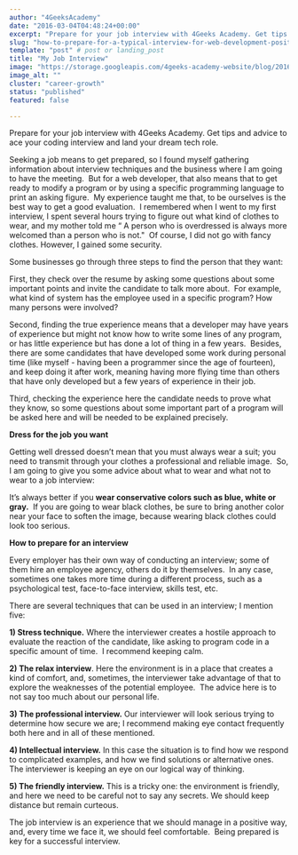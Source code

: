 ```yaml
---
author: "4GeeksAcademy"
date: "2016-03-04T04:48:24+00:00"
excerpt: "Prepare for your job interview with 4Geeks Academy. Get tips and advice to ace your coding interview and land your dream tech role."
slug: "how-to-prepare-for-a-typical-interview-for-web-development-position"
template: "post" # post or landing_post
title: "My Job Interview"
image: "https://storage.googleapis.com/4geeks-academy-website/blog/2016/03/jobinterview.jpeg"
image_alt: ""
cluster: "career-growth"
status: "published"
featured: false

---
```


Prepare for your job interview with 4Geeks Academy. Get tips and advice to ace your coding interview and land your dream tech role.




Seeking a job means to get prepared, so I found myself gathering information about interview techniques and the business where I am going to have the meeting.  But for a web developer, that also means that to get ready to modify a program or by using a specific programming language to print an asking figure.  My experience taught me that, to be ourselves is the best way to get a good evaluation.  I remembered when I went to my first interview, I spent several hours trying to figure out what kind of clothes to wear, and my mother told me “ A person who is overdressed is always more welcomed than a person who is not."  Of course, I did not go with fancy clothes. However, I gained some security.




Some businesses go through three steps to find the person that they want:




First, they check over the resume by asking some questions about some important points and invite the candidate to talk more about.  For example, what kind of system has the employee used in a specific program? How many persons were involved?




Second, finding the true experience means that a developer may have years of experience but might not know how to write some lines of any program, or has little experience but has done a lot of thing in a few years.  Besides, there are some candidates that have developed some work during personal time (like myself - having been a programmer since the age of fourteen), and keep doing it after work, meaning having more flying time than others that have only developed but a few years of experience in their job.




Third, checking the experience here the candidate needs to prove what they know, so some questions about some important part of a program will be asked here and will be needed to be explained precisely.




**Dress for the job you want**




Getting well dressed doesn’t mean that you must always wear a suit; you need to transmit through your clothes a professional and reliable image.  So, I am going to give you some advice about what to wear and what not to wear to a job interview:




It’s always better if you **wear conservative colors such as blue, white or gray.**  If you are going to wear black clothes, be sure to bring another color near your face to soften the image, because wearing black clothes could look too serious.




**How to prepare for an interview**




Every employer has their own way of conducting an interview; some of them hire an employee agency, others do it by themselves.  In any case, sometimes one takes more time during a different process, such as a psychological test, face-to-face interview, skills test, etc.




There are several techniques that can be used in an interview; I mention five:




**1) Stress technique.** Where the interviewer creates a hostile approach to evaluate the reaction of the candidate, like asking to program code in a specific amount of time.  I recommend keeping calm.




**2) The relax interview**. Here the environment is in a place that creates a kind of comfort, and, sometimes, the interviewer take advantage of that to explore the weaknesses of the potential employee.  The advice here is to not say too much about our personal life.




**3) The professional interview.** Our interviewer will look serious trying to determine how secure we are; I recommend making eye contact frequently both here and in all of these mentioned.




**4) Intellectual interview.** In this case the situation is to find how we respond to complicated examples, and how we find solutions or alternative ones.  The interviewer is keeping an eye on our logical way of thinking.




**5) The friendly interview.** This is a tricky one: the environment is friendly, and here we need to be careful not to say any secrets. We should keep distance but remain curteous.




The job interview is an experience that we should manage in a positive way, and, every time we face it, we should feel comfortable.  Being prepared is key for a successful interview.
